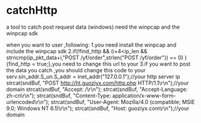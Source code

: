 # catchHttp
a tool to catch post request data (windows) need the winpcap and the winpcap sdk

when you want to user ,following:
1.you need install the winpcap and include the winpcap sdk
2.if(!find_http && (i+4<ip_len && strncmp(ip_pkt_data+i,"POST /yf/order",strlen("POST /yf/order")) == 0) ){find_http = true;},you need 
to change this url to your
3.if you want to post the data you catch ,you should change this code to your
serv.sin_addr.S_un.S_addr = inet_addr("127.0.0.1");//your http server ip
strcat(sndBuf, "POST http://ht.guoziyx.com/http.php HTTP/1.1\r\n");//your domain
strcat(sndBuf, "Accept: */*\r\n");
strcat(sndBuf, "Accept-Language: zh-cn\r\n");
strcat(sndBuf, "Content-Type: application/x-www-form-urlencoded\r\n");
strcat(sndBuf, "User-Agent: Mozilla/4.0 (compatible; MSIE 9.0; Windows NT 6.1)\r\n");
strcat(sndBuf, "Host: guoziyx.com\r\n");//your domain
